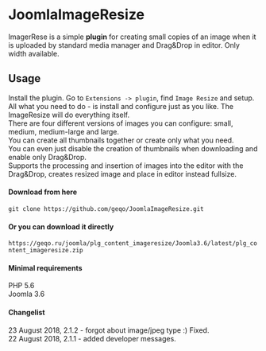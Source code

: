 # JoomlaImageResize
ImagerRese is a simple **plugin** for creating small copies of an image when it is uploaded by standard media manager and Drag&amp;Drop in editor. Only width available.
## Usage
Install the plugin.
Go to `Extensions -> plugin`, find `Image Resize` and setup.  
All what you need to do - is install and configure just as you like. The ImageResize will do everything itself.  
There are four different versions of images you can configure: small, medium, medium-large and large.  
You can create all thumbnails together or create only what you need.  
You can even just disable the creation of thumbnails when downloading and enable only Drag&amp;Drop.  
Supports the processing and insertion of images into the editor with the Drag&amp;Drop, creates resized image and place in editor instead fullsize.  
#### Download from here
```git clone https://github.com/geqo/JoomlaImageResize.git```
#### Or you can download it directly
```https://geqo.ru/joomla/plg_content_imageresize/Joomla3.6/latest/plg_content_imageresize.zip```
#### Minimal requirements
PHP 5.6  
Joomla 3.6
#### Changelist
23 August 2018, 2.1.2 - forgot about image/jpeg type :) Fixed.  
22 August 2018, 2.1.1 - added developer messages.  
